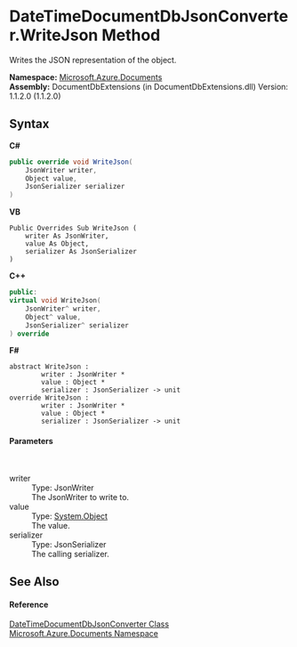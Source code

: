 # DateTimeDocumentDbJsonConverter.WriteJson Method 
 

Writes the JSON representation of the object.

**Namespace:**&nbsp;<a href="856b2e23-9c8b-2618-f913-67d85d500616">Microsoft.Azure.Documents</a><br />**Assembly:**&nbsp;DocumentDbExtensions (in DocumentDbExtensions.dll) Version: 1.1.2.0 (1.1.2.0)

## Syntax

**C#**<br />
``` C#
public override void WriteJson(
	JsonWriter writer,
	Object value,
	JsonSerializer serializer
)
```

**VB**<br />
``` VB
Public Overrides Sub WriteJson ( 
	writer As JsonWriter,
	value As Object,
	serializer As JsonSerializer
)
```

**C++**<br />
``` C++
public:
virtual void WriteJson(
	JsonWriter^ writer, 
	Object^ value, 
	JsonSerializer^ serializer
) override
```

**F#**<br />
``` F#
abstract WriteJson : 
        writer : JsonWriter * 
        value : Object * 
        serializer : JsonSerializer -> unit 
override WriteJson : 
        writer : JsonWriter * 
        value : Object * 
        serializer : JsonSerializer -> unit 
```


#### Parameters
&nbsp;<dl><dt>writer</dt><dd>Type: JsonWriter<br />The JsonWriter to write to.</dd><dt>value</dt><dd>Type: <a href="http://msdn2.microsoft.com/en-us/library/e5kfa45b" target="_blank">System.Object</a><br />The value.</dd><dt>serializer</dt><dd>Type: JsonSerializer<br />The calling serializer.</dd></dl>

## See Also


#### Reference
<a href="c354736b-73fb-8d82-e8c1-9e8a7f104623">DateTimeDocumentDbJsonConverter Class</a><br /><a href="856b2e23-9c8b-2618-f913-67d85d500616">Microsoft.Azure.Documents Namespace</a><br />